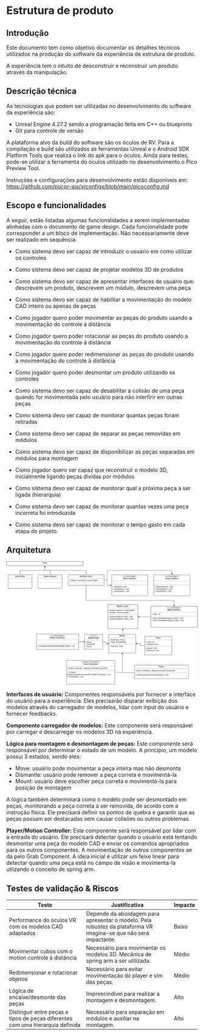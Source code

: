 # Estrutura de produto

## Introdução
Este documento tem como objetivo documentar os detalhes técnicos utilizados na produção do software da experiência de estrutura de produto.

A experiência tem o intuito de desconstruir e reconstruir um produto através da manipulação.

## Descrição técnica
As tecnologias que podem ser utilizadas no desenvolvimento do software da experiência são:
- Unreal Engine 4.27.2 sendo a programação feita em C++ ou blueprints
- Git para controle de versão

A plataforma alvo da build do software são os óculos de RV. Para a compilação e build são utilizados as ferramentas Unreal e o Android SDK Platform Tools que realiza o link do apk para o óculos. Ainda para testes, pode-se utilizar a ferramenta do óculos utilizado no desenvolvimento o Pico Preview Tool.

Instruções e configurações para desenvolvimento estão disponíveis em:
https://github.com/pucpr-aia/vrconfigs/blob/main/picoconfig.md

## Escopo e funcionalidades
A seguir, estão listadas algumas funcionalidades a serem implementadas alinhadas com o documento de game design. Cada funcionalidade pode corresponder a um bloco de implementação. Não necessariamente deve ser realizado em sequência.

- Como sistema devo ser capaz de introduzir o usuário em como utilizar os controles
- Como sistema devo ser capaz de projetar modelos 3D de produtos 
- Como sistema devo ser capaz de apresentar interfaces de usuário que: descrevem um produto, descrevem um módulo, descrevem uma peça
- Como sistema devo ser capaz de habilitar a movimentação do modelo CAD inteiro ou apenas de peças
- Como jogador quero poder movimentar as peças do produto usando a movimentação do controle à distância
- Como jogador quero poder rotacionar as peças do produto usando a movimentação do controle à distância
- Como jogador quero poder redimensionar as peças do produto usando a movimentação do controle à distância
- Como jogador quero poder desmontar um produto utilizando os controles
- Como sistema devo ser capaz de desabilitar a colisão de uma peça quando for movimentada pelo usuário para não interfirir em outras peças
- Como sistema devo ser capaz de monitorar quantas peças foram retiradas
- Como sistema devo ser capaz de separar as peças removidas em módulos
- Como sistema devo ser capaz de disponibilizar as peças separadas em módulos para montagem

- Como jogador quero ser capaz que reconstruir o modelo 3D, inicialmente ligando peças dividas por módulos
- Como sistema devo ser capaz de monitorar qual a próxima peça a ser ligada (hierarquia)
- Como sistema devo ser capaz de monitorar quantas vezes uma peça incorreta foi introduzida
- Como sistema devo ser capaz de monitorar o tempo gasto em cada etapa do projeto

## Arquitetura
![alt text](product.drawio%20(1).png)

**Interfaces de usuário:** Componentes responsáveis por fornecer a interface do usuário para a experiência. Eles precisarão disparar exibição dos modelos através do carregador de modelos, lidar com input do usuário e fornecer feedbacks.

**Componente carregador de modelos:** Este componente será responsável por carregar e descarregar os modelos 3D na experiência.

**Lógica para montagem e desmontagem de peças:**  Este componente será responsável por determinar o estado de um modelo. A princípio, um modelo possui 3 estados, sendo eles:
- Move: usuário pode movimentar a peça inteira mas não desmonta
- Dismantle: usuário pode remover a peça correta e movimentá-la
- Mount: usuário deve escolher peça correta e movimentá-la para posição de montagem

A lógica também determinará como o modelo pode ser desmontado em peças, monitorando a peça correta a ser removida, de acordo com a instrução física. Ele precisará definir os pontos de quebra e garantir que as peças possam ser destacadas sem causar colisões ou outros problemas.

**Player/Motion Controller:** Este componente será responsável por lidar com a entrada do usuário. Ele precisará detectar quando o usuário está tentando desmontar uma peça do modelo CAD e enviar os comandos apropriados para os outros componentes. A movimentação de outros componentes se dá pelo Grab Component. A ideia inicial é utilizar um feixe linear para detectar quando uma peça está no campo de visão e movimenta-la utlizando o conceito de spring arm.

## Testes de validação & Riscos
| Teste                                                                          | Justificativa                                                                                                     | Impacto |
|--------------------------------------------------------------------------------|-------------------------------------------------------------------------------------------------------------------|-------|
| Performance do óculos VR com os modelos CAD adaptados                          | Depende da abordagem para apresentar o modelo. Pela robustez da plataforma VR imagina-se que não será impactante. | Baixo |
| Movimentar cubos com o motion controle à distância                             | Necessário para movimentar os modelos 3D. Mecânica de spring arm a ser utilizada.                                 | Médio |
| Redimensionar e rotacionar objetos                                             | Necessário para evitar movimentação do player e sim das peças.                                                    | Médio |
| Lógica de encaixe/desmonte das peças                                           | Imprescindível para realizar a montagem e desmontagem.                                                            | Alto  |
| Distinguir entre peças e tipos de peças diferentes com uma hierarquia definida | Necessário para separação em módulos e auxiliar na montagem.                                                      | Alto  |